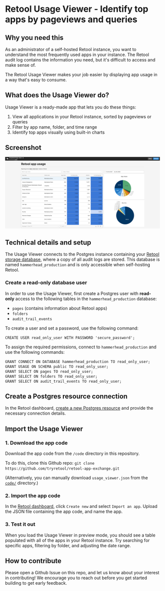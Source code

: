 # Retool Usage Viewer - Identify top apps by pageviews and queries

## Why you need this
As an administrator of a self-hosted Retool instance, you want to understand the most frequently used apps in your instance. The Retool audit log contains the information you need, but it's difficult to access and make sense of.

The Retool Usage Viewer makes your job easier by displaying app usage in a way that's easy to consume.

## What does the Usage Viewer do?
Usage Viewer is a ready-made app that lets you do these things:

1. View all applications in your Retool instance, sorted by pageviews or queries
2. Filter by app name, folder, and time range
3. Identify top apps visually using built-in charts

## Screenshot
<img src="./images/usage_viewer.png">

## Technical details and setup
The Usage Viewer connects to the Postgres instance containing your [Retool storage database](https://docs.retool.com/docs/configuring-retools-storage-database), where a copy of all audit logs are stored. This database is named `hammerhead_production` and is only accessible when self-hosting Retool.

### Create a read-only database user
In order to use the Usage Viewer, first create a Postgres user with **read-only** access to the following tables in the `hammerhead_production` database:

- `pages` (contains information about Retool apps)
- `folders`
- `audit_trail_events`

To create a user and set a password, use the following command:

```
CREATE USER read_only_user WITH PASSWORD 'secure_password';
```

To assign the required permissions, connect to `hammerhead_production` and use the following commands:

```
GRANT CONNECT ON DATABASE hammerhead_production TO read_only_user;
GRANT USAGE ON SCHEMA public TO read_only_user;
GRANT SELECT ON pages TO read_only_user;
GRANT SELECT ON folders TO read_only_user;
GRANT SELECT ON audit_trail_events TO read_only_user;
```

## Create a Postgres resource connection
In the Retool dashboard, [create a new Postgres resource](https://docs.retool.com/docs/postgresql-integration) and provide the necessary connection details.

## Import the Usage Viewer

### 1. Download the app code
Download the app code from the `/code` directory in this repository.

To do this, clone this Github repo: `git clone https://github.com/tryretool/retool-app-exchange.git` 

(Alternatively, you can manually download `usage_viewer.json` from the [`code/`](../code) directory.)

### 2. Import the app code
In the [Retool dashboard](https://docs.retool.com/docs/protected-applications-getting-started#importing-the-application), click `Create new` and select `Import an app`. Upload the JSON file containing the app code, and name the app.

### 3. Test it out
When you load the Usage Viewer in preview mode, you should see a table populated with all of the apps in your Retool instance. Try searching for specific apps, filtering by folder, and adjusting the date range.

## How to contribute
Please open a Github Issue on this repo, and let us know about your interest in contributing! We encourage you to reach out before you get started building to get early feedback.